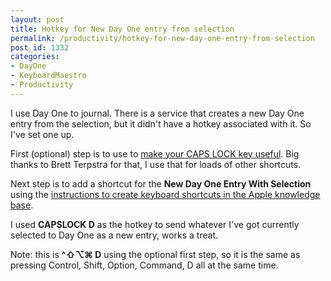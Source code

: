 ```yaml
---
layout: post
title: Hotkey for New Day One entry from selection
permalink: /productivity/hotkey-for-new-day-one-entry-from-selection
post_id: 1332
categories:
- DayOne
- KeyboardMaestro
- Productivity
---
```


I use Day One to journal. There is a service that creates a new Day One entry from the selection, but it didn't have a hotkey associated with it. So I've set one up.

First (optional) step is to use to [make your CAPS LOCK key useful](http://brettterpstra.com/2012/12/08/a-useful-caps-lock-key/). Big thanks to Brett Terpstra for that, I use that for loads of other shortcuts.

Next step is to add a shortcut for the **New Day One Entry With Selection**
 using the [instructions to create keyboard shortcuts in the Apple knowledge base](https://support.apple.com/kb/PH13916?locale=en_US).

I used **CAPSLOCK D** as the hotkey to send whatever I've got currently selected to Day One as a new entry, works a treat.

Note: this is **^⇧⌥⌘ D** using the optional first step, so it is the same as pressing Control, Shift, Option, Command, D all at the same time.
